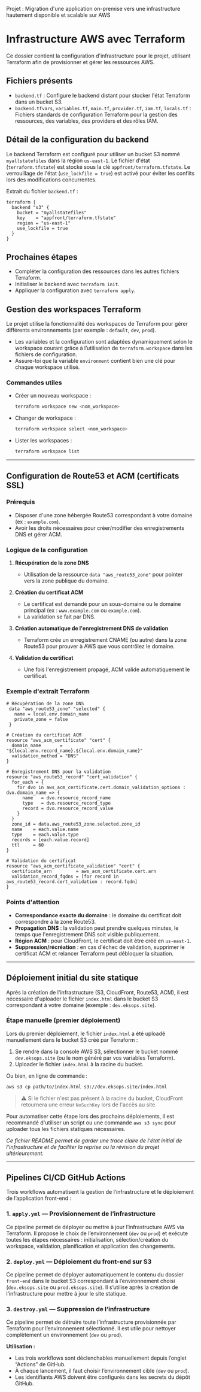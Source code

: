 Projet : Migration d'une application on-premise vers une infrastructure hautement disponible et scalable sur AWS

# Infrastructure AWS avec Terraform

Ce dossier contient la configuration d'infrastructure pour le projet, utilisant Terraform afin de provisionner et gérer les ressources AWS.

## Fichiers présents

- `backend.tf` : Configure le backend distant pour stocker l'état Terraform dans un bucket S3.
- `backend.tfvars`, `variables.tf`, `main.tf`, `provider.tf`, `iam.tf`, `locals.tf` : Fichiers standards de configuration Terraform pour la gestion des ressources, des variables, des providers et des rôles IAM.

## Détail de la configuration du backend

Le backend Terraform est configuré pour utiliser un bucket S3 nommé `myallstatefiles` dans la région `us-east-1`. Le fichier d'état (`terraform.tfstate`) est stocké sous la clé `appfront/terraform.tfstate`. Le verrouillage de l'état (`use_lockfile = true`) est activé pour éviter les conflits lors des modifications concurrentes.

Extrait du fichier `backend.tf` :

```hcl
terraform {
  backend "s3" {
    bucket = "myallstatefiles"
    key    = "appfront/terraform.tfstate"
    region = "us-east-1"
    use_lockfile = true
  }
}
```

## Prochaines étapes

- Compléter la configuration des ressources dans les autres fichiers Terraform.
- Initialiser le backend avec `terraform init`.
- Appliquer la configuration avec `terraform apply`.

## Gestion des workspaces Terraform

Le projet utilise la fonctionnalité des workspaces de Terraform pour gérer différents environnements (par exemple : `default`, `dev`, `prod`).

- Les variables et la configuration sont adaptées dynamiquement selon le workspace courant grâce à l’utilisation de `terraform.workspace` dans les fichiers de configuration.
- Assure-toi que la variable `environment` contient bien une clé pour chaque workspace utilisé.

### Commandes utiles

- Créer un nouveau workspace :
  ```sh
  terraform workspace new <nom_workspace>
  ```
- Changer de workspace :
  ```sh
  terraform workspace select <nom_workspace>
  ```
- Lister les workspaces :
  ```sh
  terraform workspace list
  ```

---

## Configuration de Route53 et ACM (certificats SSL)

### Prérequis
- Disposer d'une zone hébergée Route53 correspondant à votre domaine (ex : `example.com`).
- Avoir les droits nécessaires pour créer/modifier des enregistrements DNS et gérer ACM.

### Logique de la configuration

1. **Récupération de la zone DNS**
   - Utilisation de la ressource `data "aws_route53_zone"` pour pointer vers la zone publique du domaine.

2. **Création du certificat ACM**
   - Le certificat est demandé pour un sous-domaine ou le domaine principal (ex : `www.example.com` ou `example.com`).
   - La validation se fait par DNS.

3. **Création automatique de l'enregistrement DNS de validation**
   - Terraform crée un enregistrement CNAME (ou autre) dans la zone Route53 pour prouver à AWS que vous contrôlez le domaine.

4. **Validation du certificat**
   - Une fois l'enregistrement propagé, ACM valide automatiquement le certificat.

### Exemple d'extrait Terraform

```hcl
# Récupération de la zone DNS
 data "aws_route53_zone" "selected" {
   name = local.env.domain_name
   private_zone = false
 }

# Création du certificat ACM
resource "aws_acm_certificate" "cert" {
  domain_name       = "${local.env.record_name}.${local.env.domain_name}"
  validation_method = "DNS"
}

# Enregistrement DNS pour la validation
resource "aws_route53_record" "cert_validation" {
  for_each = {
    for dvo in aws_acm_certificate.cert.domain_validation_options : dvo.domain_name => {
      name   = dvo.resource_record_name
      type   = dvo.resource_record_type
      record = dvo.resource_record_value
    }
  }
  zone_id = data.aws_route53_zone.selected.zone_id
  name    = each.value.name
  type    = each.value.type
  records = [each.value.record]
  ttl     = 60
}

# Validation du certificat
resource "aws_acm_certificate_validation" "cert" {
  certificate_arn         = aws_acm_certificate.cert.arn
  validation_record_fqdns = [for record in aws_route53_record.cert_validation : record.fqdn]
}
```

### Points d'attention
- **Correspondance exacte du domaine** : le domaine du certificat doit correspondre à la zone Route53.
- **Propagation DNS** : la validation peut prendre quelques minutes, le temps que l'enregistrement DNS soit visible publiquement.
- **Région ACM** : pour CloudFront, le certificat doit être créé en `us-east-1`.
- **Suppression/récréation** : en cas d'échec de validation, supprimer le certificat ACM et relancer Terraform peut débloquer la situation.

---

## Déploiement initial du site statique

Après la création de l'infrastructure (S3, CloudFront, Route53, ACM), il est nécessaire d'uploader le fichier `index.html` dans le bucket S3 correspondant à votre domaine (exemple : `dev.eksops.site`).

### Étape manuelle (premier déploiement)

Lors du premier déploiement, le fichier `index.html` a été uploadé manuellement dans le bucket S3 créé par Terraform :

1. Se rendre dans la console AWS S3, sélectionner le bucket nommé `dev.eksops.site` (ou le nom généré par vos variables Terraform).
2. Uploader le fichier `index.html` à la racine du bucket.

Ou bien, en ligne de commande :
```sh
aws s3 cp path/to/index.html s3://dev.eksops.site/index.html
```

> ⚠️ Si le fichier n'est pas présent à la racine du bucket, CloudFront retournera une erreur `NoSuchKey` lors de l'accès au site.

Pour automatiser cette étape lors des prochains déploiements, il est recommandé d'utiliser un script ou une commande `aws s3 sync` pour uploader tous les fichiers statiques nécessaires.

*Ce fichier README permet de garder une trace claire de l'état initial de l'infrastructure et de faciliter la reprise ou la révision du projet ultérieurement.* 

---

## Pipelines CI/CD GitHub Actions

Trois workflows automatisent la gestion de l’infrastructure et le déploiement de l’application front-end :

### 1. `apply.yml` — Provisionnement de l’infrastructure
Ce pipeline permet de déployer ou mettre à jour l’infrastructure AWS via Terraform. Il propose le choix de l’environnement (`dev` ou `prod`) et exécute toutes les étapes nécessaires : initialisation, sélection/création du workspace, validation, planification et application des changements.

### 2. `deploy.yml` — Déploiement du front-end sur S3
Ce pipeline permet de déployer automatiquement le contenu du dossier `front-end` dans le bucket S3 correspondant à l’environnement choisi (`dev.eksops.site` ou `prod.eksops.site`). Il s’utilise après la création de l’infrastructure pour mettre à jour le site statique.

### 3. `destroy.yml` — Suppression de l’infrastructure
Ce pipeline permet de détruire toute l’infrastructure provisionnée par Terraform pour l’environnement sélectionné. Il est utile pour nettoyer complètement un environnement (`dev` ou `prod`).

**Utilisation :**
- Les trois workflows sont déclenchables manuellement depuis l’onglet “Actions” de GitHub.
- À chaque lancement, il faut choisir l’environnement cible (`dev` ou `prod`).
- Les identifiants AWS doivent être configurés dans les secrets du dépôt GitHub. 